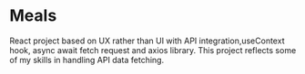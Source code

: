 # Meals
React project based on UX rather than UI with API integration,useContext hook, async await fetch request and axios library.
This project reflects some of my skills in handling API data fetching.
